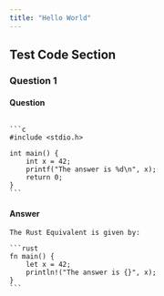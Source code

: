 ```yaml
---
title: "Hello World"
---
```


## Test Code Section

### Question 1
<!-- anki-id: 1741083180138 -->

#### Question

````

```c
#include <stdio.h>

int main() {
    int x = 42;
    printf("The answer is %d\n", x);
    return 0;
}
```
````

#### Answer

````
The Rust Equivalent is given by:

```rust
fn main() {
    let x = 42;
    println!("The answer is {}", x);
}
```
````
